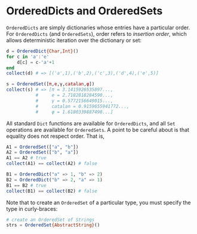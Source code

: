 # OrderedDicts and OrderedSets

`OrderedDicts` are simply dictionaries whose entries have a particular
order. For `OrderedDicts` (and `OrderedSets`), order refers to
_insertion order_, which allows deterministic iteration over the
dictionary or set:

```julia
d = OrderedDict{Char,Int}()
for c in 'a':'e'
    d[c] = c-'a'+1
end
collect(d) # => [('a',1),('b',2),('c',3),('d',4),('e',5)]

s = OrderedSet([π,e,γ,catalan,φ])
collect(s) # => [π = 3.1415926535897...,
           #     e = 2.7182818284590...,
           #     γ = 0.5772156649015...,
           #     catalan = 0.9159655941772...,
           #     φ = 1.6180339887498...]
```

All standard `Dict` functions are available for `OrderedDicts`, and
all `Set` operations are available for `OrderedSets`. A point to be careful about is that equality does not respect order. That is, 
```julia
A1 = OrderedSet(["a", "b"])
A2 = OrderedSet(["b", "a"])
A1 == A2 # true
collect(A1) == collect(A2) # false

B1 = OrderedDict("a" => 1, "b" => 2)
B2 = OrderedDict("b" => 2, "a" => 1)
B1 == B2 # true
collect(B1) == collect(B2) # false
```

Note that to create an `OrderedSet` of a particular type, you must specify
the type in curly-braces:

```julia
# create an OrderedSet of Strings
strs = OrderedSet{AbstractString}()
```

